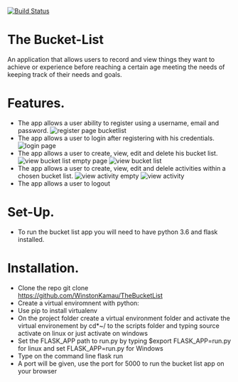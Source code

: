 [![Build Status](https://travis-ci.org/WinstonKamau/TheBucketList.svg?branch=master)](https://travis-ci.org/WinstonKamau/TheBucketList)
# The Bucket-List
An application that allows users to record and view things they want to achieve or experience before reaching a certain age meeting the needs of keeping track of their needs and goals. 

# Features.
+ The app allows a user ability to register using a username, email and password.
![register page bucketlist](https://user-images.githubusercontent.com/29925144/28689641-f75eb6f0-731e-11e7-89a5-7e1cdf459ca1.jpg)
+ The app allows a user to login after registering with his credentials.
![login page](https://user-images.githubusercontent.com/29925144/28689432-4cee31e6-731e-11e7-877f-4959793af5fc.jpg)
+ The app allows a user to create, view, edit and delete his bucket list.
![view bucket list empty page](https://user-images.githubusercontent.com/29925144/28689451-56491c88-731e-11e7-9185-35f044bcf880.jpg)
![view bucket list](https://user-images.githubusercontent.com/29925144/28689465-5f3b8ac4-731e-11e7-92ea-751a916403d1.jpg)
+ The app allows a user to create, view, edit and delele activities within a chosen bucket list.
![view activity empty](https://user-images.githubusercontent.com/29925144/28689468-6246b126-731e-11e7-8f64-6ac0f363fdc8.jpg)
![view activity](https://user-images.githubusercontent.com/29925144/28689473-66b9dce2-731e-11e7-9073-272874d9afb2.jpg)
+ The app allows a user to logout

# Set-Up.
+ To run the bucket list app you will need to have python 3.6 and flask installed.

# Installation.
+ Clone the repo git clone https://github.com/WinstonKamau/TheBucketList
+ Create a virtual enviromnent with python:
+ Use pip to install virtualenv
+ On the project folder create a virtual environment folder and activate the virtual environement by cd*~/ to the scripts folder and typing source activate on linux or just activate on windows
+ Set the FLASK_APP path to run.py by typing $export FLASK_APP=run.py for linux and set FLASK_APP=run.py for Windows
+ Type on the command line flask run
+ A port will be given, use the port for 5000 to run the bucket list app on your browser


